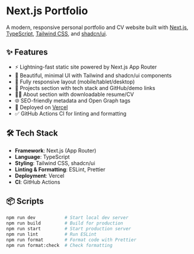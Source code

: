 # Next.js Portfolio

A modern, responsive personal portfolio and CV website built with [Next.js](https://nextjs.org/), [TypeScript](https://www.typescriptlang.org/), [Tailwind CSS](https://tailwindcss.com/), and [shadcn/ui](https://ui.shadcn.com/).

## ✨ Features

- ⚡ Lightning-fast static site powered by Next.js App Router
- 🎨 Beautiful, minimal UI with Tailwind and shadcn/ui components
- 📱 Fully responsive layout (mobile/tablet/desktop)
- 💼 Projects section with tech stack and GitHub/demo links
- 🧑‍💻 About section with downloadable resume/CV
- 🌐 SEO-friendly metadata and Open Graph tags
- 🚀 Deployed on [Vercel](https://vercel.com/)
- ✅ GitHub Actions CI for linting and formatting

## 🛠 Tech Stack

- **Framework**: Next.js (App Router)
- **Language**: TypeScript
- **Styling**: Tailwind CSS, shadcn/ui
- **Linting & Formatting**: ESLint, Prettier
- **Deployment**: Vercel
- **CI**: GitHub Actions

## 📦 Scripts

```bash
npm run dev           # Start local dev server
npm run build         # Build for production
npm run start         # Start production server
npm run lint          # Run ESLint
npm run format        # Format code with Prettier
npm run format:check  # Check formatting
```
